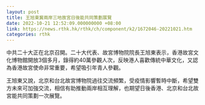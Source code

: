 ```yaml
---
layout: post
title: 王旭東冀兩岸三地故宮日後能共同策劃展覽
date: 2022-10-21 12:52:09.000000000 +08:00
link: https://news.rthk.hk/rthk/ch/component/k2/1672046-20221021.htm
categories: rthk
---
```


中共二十大正在北京召開。二十大代表、故宮博物院院長王旭東表示，香港故宮文化博物館開放3個多月，錄得約40萬參觀人次，反映港人喜歡傳統中華文化，又認為香港故宮使命非常重要，希望吸引年青人參觀。

王旭東又說，北京和台北故宮博物院過往交流頻繁，受疫情影響暫時中斷，希望雙方未來可加強交流，相信有助推動兩岸相互理解，也期望日後香港、北京和台北故宮能共同策劃一次展覽。
